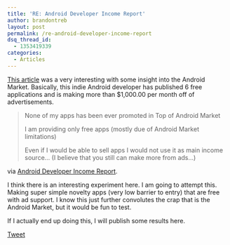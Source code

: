```yaml
---
title: 'RE: Android Developer Income Report'
author: brandontreb
layout: post
permalink: /re-android-developer-income-report
dsq_thread_id:
  - 1353419339
categories:
  - Articles
---
```

[This article][1] was a very interesting with some insight into the Android Market. Basically, this indie Android developer has published 6 free applications and is making more than $1,000.00 per month off of advertisements.

> None of my apps has been ever promoted in Top of Android Market
> 
> I am providing only free apps (mostly due of Android Market limitations)
> 
> Even if I would be able to sell apps I would not use it as main income source… (I believe that you still can make more from ads…)

via [Android Developer Income Report][1].

I think there is an interesting experiment here. I am going to attempt this. Making super simple novelty apps (very low barrier to entry) that are free with ad support. I know this just further convolutes the crap that is the Android Market, but it would be fun to test.

If I actually end up doing this, I will publish some results here.

<div style="">
  <a href="http://twitter.com/share" class="twitter-share-button" data-count="horizontal" data-text="RE: Android Developer Income Report" data-url="http://brandontreb.com/re-android-developer-income-report"  data-via="brandontreb" data-related="brandontreb:">Tweet</a>
</div>

 [1]: http://www.kreci.net/reports/android-developer-income-report/